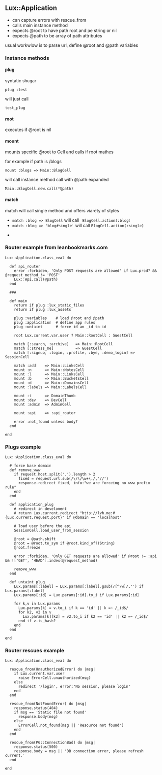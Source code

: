 ## Lux::Application

* can capture errors with rescue_from
* calls main instance method
* expects @root to have path root and pe string or nil
* expects @path to be array of path attributes

usual workwlow is to parse url, define @root and @path variables

### Instance methods

#### plug

syntatic shugar

```plug :test```

will just call

```test_plug```

#### root

executes if @root is nil

#### mount

mounts specific @root to Cell and calls if root mathes

for example if path is /blogs

```mount :blogs => Main::BlogCell```

will call instance method call with @path expanded

```Main::BlogCell.new.call(*@path)```


#### match

match will call single method and offers viarety of styles

* ```match :blog => BlogCell``` will call ``` BlogCell.action(:blog)```
* ```match :blog => 'blog#single'``` will call ```BlogCell.action(:single)```
* ```match :blog => -> { BlogCell.custom(:whatever) }

### Router example from leanbookmarks.com

```
Lux::Application.class_eval do

  def api_router
    error :forbiden, 'Only POST requests are allowed' if Lux.prod? && @request_method != 'POST'
    Lux::Api.call(@path)
  end

  ###

  def main
    return if plug :lux_static_files
    return if plug :lux_assets

    plug :variables    # load @root and @path
    plug :application  # define app rules
    plug :untaint      # force id an _id to id

    root Lux.current.var.user ? Main::RootCell : GuestCell

    match [:search, :archive]   => Main::RootCell
    match [:stress_me]          => GuestCell
    match [:signup, :login, :profile, :bye, :demo_login] => SessionCell

    match :add    => Main::LinksCell
    mount :n      => Main::NotesCell
    mount :l      => Main::LinksCell
    mount :b      => Main::BucketsCell
    mount :d      => Main::DomainsCell
    mount :labels => Main::LabelsCell

    mount :t      => DomainThumb
    mount :dev    => DevCell
    mount :admin  => AdminCell

    mount :api    => :api_router

    error :not_found unless body?
  end

end
```

### Plugs example

```
Lux::Application.class_eval do

  # force base domain
  def remove_www
    if request.host.split('.').length > 2
      fixed = request.url.sub(/\/\/\w+\./,'//')
      response.redirect fixed, info:"we are forceing no www prefix rule"
    end
  end

  def application_plug
    # redirect in develoment
    # return Lux.current.redirect "http://lvh.me:#{Lux.current.request.port}" if @domain == 'localhost'

    # load user before the api
    SessionCell.load_user_from_session

    @root = @path.shift
    @root = @root.to_sym if @root.kind_of?(String)
    @root.freeze

    error :forbiden, 'Only GET requests are allowed' if @root != :api && !['GET', 'HEAD'].index(@request_method)

    remove_www
  end

  def untaint_plug
    Lux.params[:label] = Lux.params[:label].gsub(/[^\w]/,'') if Lux.params[:label]
    Lux.params[:id] = Lux.params[:id].to_i if Lux.params[:id]

    for k,v in Lux.params
      Lux.params[k] = v.to_i if k == 'id' || k =~ /_id$/
      for k2, v2 in v
        Lux.params[k][k2] = v2.to_i if k2 == 'id' || k2 =~ /_id$/
      end if v.is_hash?
    end
  end

end
```

### Router rescues example

```
Lux::Application.class_eval do

  rescue_from(UnauthorizedError) do |msg|
    if Lux.current.var.user
      raise ErrorCell.unauthorized(msg)
    else
      redirect '/login', error:'No session, please login'
    end
  end

  rescue_from(NotFoundError) do |msg|
    response.status(404)
    if msg == 'Static file not found'
      response.body(msg)
    else
      ErrorCell.not_found(msg || 'Resource not found')
    end
  end

  rescue_from(PG::ConnectionBad) do |msg|
    response.status(500)
    response.body = msg || 'DB connection error, please refresh current.'
  end

end
```